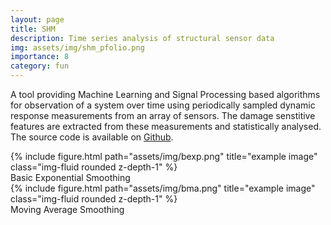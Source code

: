 ```yaml
---
layout: page
title: SHM
description: Time series analysis of structural sensor data
img: assets/img/shm_pfolio.png
importance: 8
category: fun
---
```


A tool providing Machine Learning and Signal Processing based algorithms 
for observation of a system over time using periodically sampled dynamic 
response measurements from an array of sensors. The damage senstitive 
features are extracted from these measurements and statistically analysed.
The source code is available on <a href="https://github.com/acharaakshit/Structural-Health-Monitoring">Github</a>.

<div class="row justify-content-sm-center">
    <div class="col-sm mt-3 mt-md-0">
        {% include figure.html path="assets/img/bexp.png" title="example image" class="img-fluid rounded z-depth-1" %}
    </div>
</div>
<div class="caption">
    Basic Exponential Smoothing
</div>

<div class="row justify-content-sm-center">
    <div class="col-sm mt-3 mt-md-0">
        {% include figure.html path="assets/img/bma.png" title="example image" class="img-fluid rounded z-depth-1" %}
    </div>
</div>
<div class="caption">
    Moving Average Smoothing
</div>